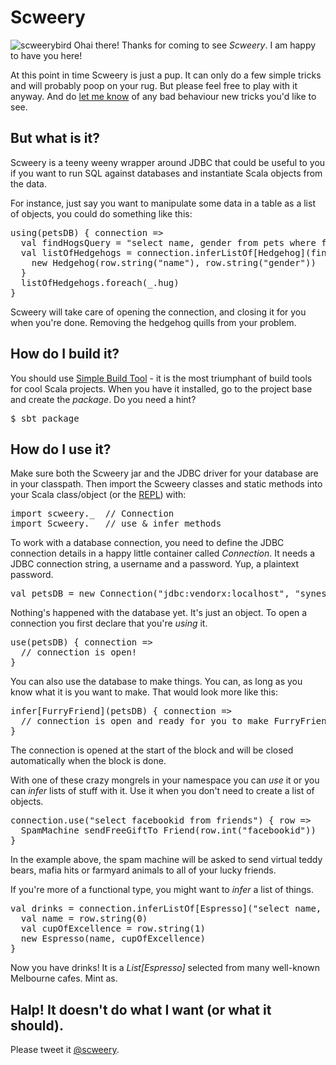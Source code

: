 # Scweery

![scweerybird](http://en.gravatar.com/userimage/1178078/502f138122b1d59b77bc99e3068cff5d.jpg) Ohai there! Thanks for coming to see _Scweery_. I am happy to have you here!

At this point in time Scweery is just a pup. It can only do a few simple tricks and will probably poop on your rug. But please feel free to play with it anyway. And do [let me know](http://twitter.com/scweery) of any bad behaviour new tricks you'd like to see.

## But what is it?

Scweery is a teeny weeny wrapper around JDBC that could be useful to you if you want to run SQL against databases and instantiate Scala objects from the data.

For instance, just say you want to manipulate some data in a table as a list of objects, you could do something like this:

<pre>
using(petsDB) { connection =>
  val findHogsQuery = "select name, gender from pets where family='erinaceidae' sort by cuteness" 
  val listOfHedgehogs = connection.inferListOf[Hedgehog](findHogsQuery) { row =>
    new Hedgehog(row.string("name"), row.string("gender"))
  }
  listOfHedgehogs.foreach(_.hug)
}
</pre>

Scweery will take care of opening the connection, and closing it for you when you're done. Removing the hedgehog quills from your problem. 


## How do I build it?

You should use [Simple Build Tool](http://code.google.com/p/simple-build-tool/) - it is the most triumphant of build tools for cool Scala projects. When you have it installed, go to the project base and create the _package_. Do you need a hint?

<pre>
$ sbt package
</pre>


## How do I use it?

Make sure both the Scweery jar and the JDBC driver for your database are in your classpath. Then import the Scweery classes and static methods into your Scala class/object (or the [REPL](http://en.wikipedia.org/wiki/REPL)) with:

<pre>
import scweery._  // Connection
import Scweery._  // use & infer methods
</pre>

To work with a database connection, you need to define the JDBC connection details in a happy little container called *Connection*. It needs a JDBC connection string, a username and a password. Yup, a plaintext password.

<pre>val petsDB = new Connection("jdbc:vendorx:localhost", "synesso", "e1337^hacksaw")</pre>

Nothing's happened with the database yet. It's just an object. To open a connection you first declare that you're _using_ it.

<pre>
use(petsDB) { connection =>
  // connection is open!
}
</pre>

You can also use the database to make things. You can, as long as you know what it is you want to make. That would look more like this:

<pre>
infer[FurryFriend](petsDB) { connection =>
  // connection is open and ready for you to make FurryFriends!
}
</pre>

The connection is opened at the start of the block and will be closed automatically when the block is done.

With one of these crazy mongrels in your namespace you can _use_ it or you can _infer_ lists of stuff with it. Use it when you don't need to create a list of objects.

<pre>
connection.use("select facebookid from friends") { row =>
  SpamMachine sendFreeGiftTo Friend(row.int("facebookid"))
}
</pre>

In the example above, the spam machine will be asked to send virtual teddy bears, mafia hits or farmyard animals to all of your lucky friends.

If you're more of a functional type, you might want to _infer_ a list of things.

<pre>
val drinks = connection.inferListOf[Espresso]("select name, cup_of_excellence from cafes where city='melbourne'") { row =>
  val name = row.string(0)
  val cupOfExcellence = row.string(1)
  new Espresso(name, cupOfExcellence)
}
</pre>

Now you have drinks! It is a _List[Espresso]_ selected from many well-known Melbourne cafes. Mint as.


## Halp! It doesn't do what I want (or what it should).

Please tweet it [@scweery](http://twitter.com/scweery).